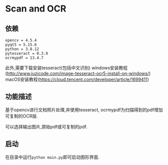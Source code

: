 # Scan and OCR

## 依赖

```
opencv = 4.5.4
pyqt5 = 5.15.6 
python = 3.8.12 
pytesseract = 0.3.9 
ocrmypdf = 13.4.7
```

此外,需要下载安装tesseract(包括中文识别)
windows安装教程(http://www.juzicode.com/image-tesseract-ocr5-install-on-windows/)
macOS安装教程(https://cloud.tencent.com/developer/article/1699411)
## 功能描述

基于opencv进行文档照片处理,并使用tesseract, ocrmypdf为扫描得到的pdf增加可复制的OCR层.

可以选择输出图片,原始pdf或可复制的pdf.

## 启动

在目录中运行`python main.py`即可启动图形界面.